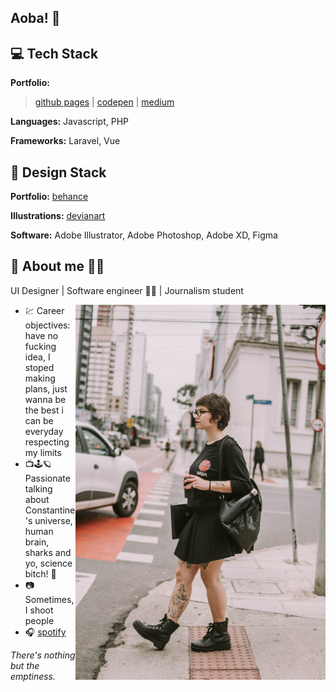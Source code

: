 ## Aoba! 👋

## 💻 Tech Stack 

__Portfolio:__
> [github pages](https://tocrossbridge.github.io) |
> [codepen](https://codepen.io/bridgetocross) |
> [medium](medium.com/@bridgetocross)


__Languages:__ Javascript, PHP 

__Frameworks:__ Laravel, Vue


## 🍩 Design Stack


__Portfolio:__ [behance](https://www.behance.net/bridgetocross)

__Illustrations:__ [devianart](https://www.deviantart.com/losingmybridge)

__Software:__ Adobe Illustrator, Adobe Photoshop, Adobe XD, Figma


## 🌸 About me 🦕🌠

UI Designer | Software engineer 🌱🐛 | Journalism student

<img align="right" width="400" height="600" src="./selfie.jpg">

- 💹 Career objectives: have no fucking idea, I stoped making plans, just wanna be the best i can be everyday respecting my limits
- 📺🕹️🪐 Passionate talking about Constantine's universe, human brain, sharks and yo, science bitch! 🦈
- 📷 Sometimes, I shoot people
- 🎧 [spotify](https://open.spotify.com/user/22agzvjyx4zninl5oba3tfcty?si=57d6fa61699c4dad)

_There's nothing but the emptiness._
